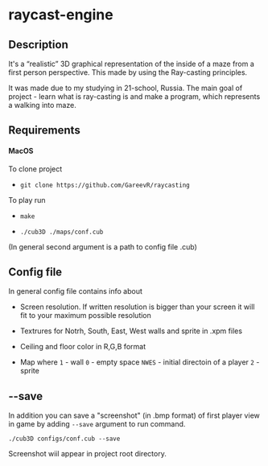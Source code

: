# raycast-engine

<!-- ![screen](./etc/screen.png) -->

## Description
It's a “realistic” 3D graphical representation of the inside of a maze from a first person perspective. This made by using the Ray-casting principles.

It was made due to my studying in 21-school, Russia.
The main goal of project - learn what is ray-casting is and make a program, which represents a walking into maze.

## Requirements

#### MacOS

To clone project

* `git clone https://github.com/GareevR/raycasting`

To play run

* `make`

* `./cub3D ./maps/conf.cub`

(In general second argument is a path to config file .cub)

## Config file

In general config file contains info about

* Screen resolution. If written resolution is bigger than your screen it will fit to your maximum possible resolution

* Textrures for Notrh, South, East, West walls and sprite in .xpm files

* Ceiling and floor color in R,G,B format

* Map where `1` - wall `0` - empty space `NWES` - initial directoin of a player `2` - sprite

## --save

In addition you can save a "screenshot" (in .bmp format) of first player view in game by adding `--save` argument to run command.

`./cub3D configs/conf.cub --save`

Screenshot wiil appear in project root directory.
